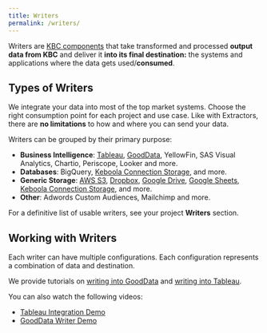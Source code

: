 ```yaml
---
title: Writers
permalink: /writers/
---
```


Writers are [KBC components](/overview/) that take transformed and processed **output data from KBC**
and deliver it **into its final destination:** the systems and applications where the data gets used/**consumed**.

## Types of Writers
We integrate your data into most of the top market systems.
Choose the right consumption point for each project and use case. Like with Extractors,
there are **no limitations** to how and where you can send your data.

Writers can be grouped by their primary purpose:

- **Business Intelligence**: [Tableau](/writers/tableau/), [GoodData](/writers/gooddata/),
YellowFin, SAS Visual Analytics, Chartio, Periscope, Looker and more.
- **Databases**: BigQuery, [Keboola Connection Storage](/writers/storage-api/), and more.
- **Generic Storage**: [AWS S3](/writers/storage/aws-s3/), [Dropbox](/writers/storage/dropbox/), [Google Drive](/writers/storage/google-drive/),
[Google Sheets](/writers/storage/google-sheets/), [Keboola Connection Storage](/writers/storage/storage-api/), and more.
- **Other**: Adwords Custom Audiences, Mailchimp and more.

For a definitive list of usable writers, see your project **Writers** section.

## Working with Writers
Each writer can have multiple configurations.
Each configuration represents a combination of data and destination.

We provide tutorials on [writing into GoodData](/tutorial/write/gooddata/) and
[writing into Tableau](/tutorial/write/).

You can also watch the following videos:

- [Tableau Integration Demo](https://www.youtube.com/watch?v=FS1nndJ0vyQ)
- [GoodData Writer Demo](https://www.youtube.com/watch?v=h46t0_nOtyI)
